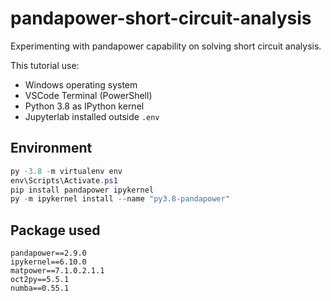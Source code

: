 # pandapower-short-circuit-analysis

Experimenting with pandapower capability on solving short circuit analysis.

This tutorial use:

* Windows operating system
* VSCode Terminal (PowerShell)
* Python 3.8 as IPython kernel
* Jupyterlab installed outside `.env`

## Environment

```powershell
py -3.8 -m virtualenv env
env\Scripts\Activate.ps1
pip install pandapower ipykernel
py -m ipykernel install --name "py3.8-pandapower"
```

## Package used

```plaintext
pandapower==2.9.0
ipykernel==6.10.0
matpower==7.1.0.2.1.1
oct2py==5.5.1
numba==0.55.1
```